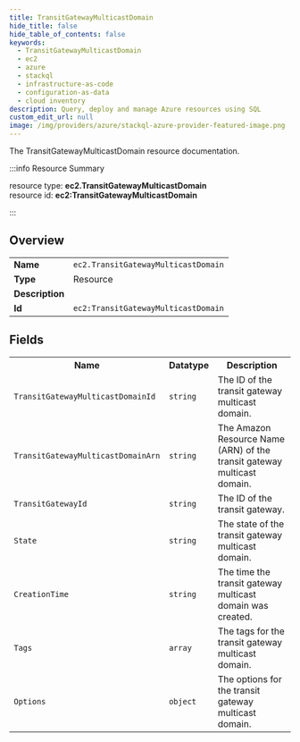 ```yaml
---
title: TransitGatewayMulticastDomain
hide_title: false
hide_table_of_contents: false
keywords:
  - TransitGatewayMulticastDomain
  - ec2
  - azure
  - stackql
  - infrastructure-as-code
  - configuration-as-data
  - cloud inventory
description: Query, deploy and manage Azure resources using SQL
custom_edit_url: null
image: /img/providers/azure/stackql-azure-provider-featured-image.png
---
```

The TransitGatewayMulticastDomain resource documentation.

:::info Resource Summary

<div class="row">
<div class="providerDocColumn">
<span>resource type:&nbsp;<b>ec2.TransitGatewayMulticastDomain</b></span><br />
<span>resource id:&nbsp;<b>ec2:TransitGatewayMulticastDomain</b></span><br />
</div>
</div>

:::

## Overview
<table><tbody>
<tr><td><b>Name</b></td><td><code>ec2.TransitGatewayMulticastDomain</code></td></tr>
<tr><td><b>Type</b></td><td>Resource</td></tr>
<tr><td><b>Description</b></td><td></td></tr>
<tr><td><b>Id</b></td><td><code>ec2:TransitGatewayMulticastDomain</code></td></tr>
</tbody></table>

## Fields
<table><tbody>
<tr><th>Name</th><th>Datatype</th><th>Description</th></tr>
<tr><td><code>TransitGatewayMulticastDomainId</code></td><td><code>string</code></td><td>The ID of the transit gateway multicast domain.</td></tr><tr><td><code>TransitGatewayMulticastDomainArn</code></td><td><code>string</code></td><td>The Amazon Resource Name (ARN) of the transit gateway multicast domain.</td></tr><tr><td><code>TransitGatewayId</code></td><td><code>string</code></td><td>The ID of the transit gateway.</td></tr><tr><td><code>State</code></td><td><code>string</code></td><td>The state of the transit gateway multicast domain.</td></tr><tr><td><code>CreationTime</code></td><td><code>string</code></td><td>The time the transit gateway multicast domain was created.</td></tr><tr><td><code>Tags</code></td><td><code>array</code></td><td>The tags for the transit gateway multicast domain.</td></tr><tr><td><code>Options</code></td><td><code>object</code></td><td>The options for the transit gateway multicast domain.</td></tr>
</tbody></table>